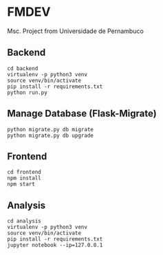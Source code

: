 # FMDEV
Msc. Project from Universidade de Pernambuco

## Backend
```
cd backend
virtualenv -p python3 venv
source venv/bin/activate
pip install -r requirements.txt
python run.py
```

## Manage Database (Flask-Migrate)

```
python migrate.py db migrate
python migrate.py db upgrade
```

## Frontend
```
cd frontend
npm install
npm start
```

## Analysis

```
cd analysis
virtualenv -p python3 venv
source venv/bin/activate
pip install -r requirements.txt
jupyter notebook --ip=127.0.0.1
```